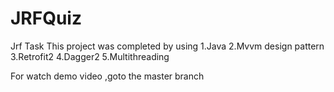 # JRFQuiz
Jrf Task
This project was completed by using
1.Java
2.Mvvm design pattern
3.Retrofit2
4.Dagger2
5.Multithreading

For watch demo video ,goto the master branch
